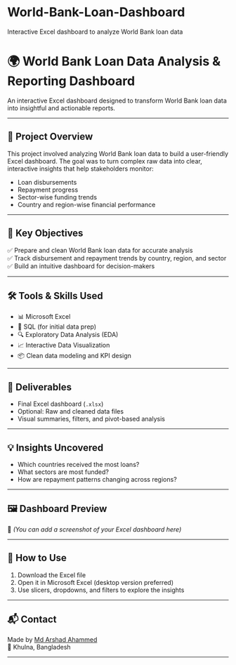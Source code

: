 # World-Bank-Loan-Dashboard
Interactive Excel dashboard to analyze World Bank loan data
# 🌍 World Bank Loan Data Analysis & Reporting Dashboard

An interactive Excel dashboard designed to transform World Bank loan data into insightful and actionable reports.

---

## 📁 Project Overview

This project involved analyzing World Bank loan data to build a user-friendly Excel dashboard. The goal was to turn complex raw data into clear, interactive insights that help stakeholders monitor:

- Loan disbursements
- Repayment progress
- Sector-wise funding trends
- Country and region-wise financial performance

---

## 🎯 Key Objectives

✅ Prepare and clean World Bank loan data for accurate analysis  
✅ Track disbursement and repayment trends by country, region, and sector  
✅ Build an intuitive dashboard for decision-makers

---

## 🛠️ Tools & Skills Used

- 📊 Microsoft Excel
- 🧮 SQL (for initial data prep)
- 🔍 Exploratory Data Analysis (EDA)
- 📈 Interactive Data Visualization
- 📦 Clean data modeling and KPI design

---

## 🧩 Deliverables

- Final Excel dashboard (`.xlsx`)
- Optional: Raw and cleaned data files
- Visual summaries, filters, and pivot-based analysis

---

## 💡 Insights Uncovered

- Which countries received the most loans?
- What sectors are most funded?
- How are repayment patterns changing across regions?

---

## 🖼️ Dashboard Preview

📌 *(You can add a screenshot of your Excel dashboard here)*

---

## 🚀 How to Use

1. Download the Excel file
2. Open it in Microsoft Excel (desktop version preferred)
3. Use slicers, dropdowns, and filters to explore the insights

---

## 📬 Contact

Made by [Md Arshad Ahammed](mailto:mdarshad.ahmed06@gmail.com)  
📍 Khulna, Bangladesh

---
